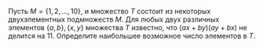 Пусть $M=\left\{1,  2,  \ldots ,  10\right\}$, и множество $T$ состоит из некоторых двухэлементных подмножеств $M$. Для любых двух различных элементов $\left\{a,  b\right\},  \left\{x,  y\right\}$ множества $T$ известно, что $\left(ax+by\right)\left(ay+bx\right)$ не делится на 11. Определите наибольшее возможное число элементов в $T$.
